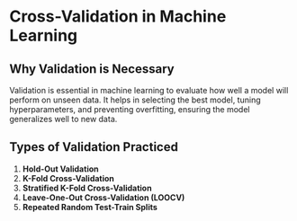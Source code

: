 # Cross-Validation in Machine Learning

## Why Validation is Necessary
Validation is essential in machine learning to evaluate how well a model will perform on unseen data. It helps in selecting the best model, tuning hyperparameters, and preventing overfitting, ensuring the model generalizes well to new data.

## Types of Validation Practiced
1. **Hold-Out Validation**
2. **K-Fold Cross-Validation**
3. **Stratified K-Fold Cross-Validation**
4. **Leave-One-Out Cross-Validation (LOOCV)**
5. **Repeated Random Test-Train Splits**


